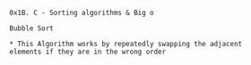 	0x1B. C - Sorting algorithms & Big o

	Bubble Sort

	* This Algorithm works by repeatedly swapping the adjacent	    elements if they are in the wrong order
